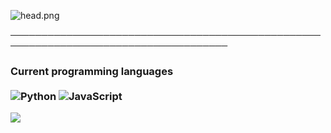 ![head.png](https://cdn.discordapp.com/attachments/805847314252955682/810852011137564703/tumblr_04cd60ec719cbe931b5c9c66f361dd3c_151eb1a0_500.gif)

─────────────────────────────────────────────────────────────────────────────────────

</p>

### Current programming languages <br/> <br/> ![Python](https://img.shields.io/badge/-Python-0077B5?style=flat&logoColor=white&logo=python) ![JavaScript](https://camo.githubusercontent.com/4fdfb0cf06c96ca8a5ab446e39e0518bb0ad5380a284c2e7bb9e3d23c34f9626/68747470733a2f2f696d672e736869656c64732e696f2f62616467652f2d4a6176617363726970742d4646454530303f7374796c653d666c61742d737175617265266c6f676f3d6a617661736372697074266c6f676f436f6c6f723d626c61636b)

<p align="center">


<img align="left" src="https://github-readme-stats.anuraghazra1.vercel.app/api/top-langs/?username=Lunatic01cs&layout=compact&theme=material-palenight">
